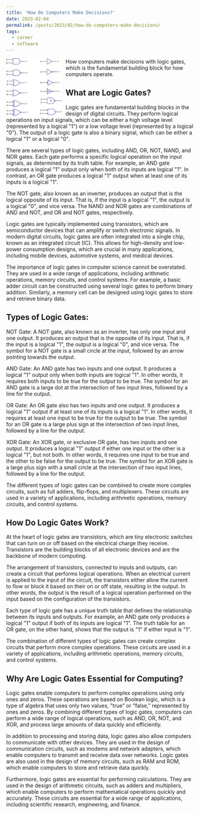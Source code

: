 ```yaml
---
title: 'How Do Computers Make Decisions?'
date: 2023-02-04
permalink: /posts/2023/02/how-do-computers-make-decisions/
tags:
  - career
  - software
---
```


<img width="150" alt="logic gates" src="/images/posts/how-do-computers-make-decisions.png" style="float: left; margin-right: 10px;" /> How computers make decisions with logic gates, which is the fundamental building block for how computers operate. 

What are Logic Gates?
---

Logic gates are fundamental building blocks in the design of digital circuits. They perform logical operations on input signals, which can be either a high voltage level (represented by a logical "1") or a low voltage level (represented by a logical "0"). The output of a logic gate is also a binary signal, which can be either a logical "1" or a logical "0".

There are several types of logic gates, including AND, OR, NOT, NAND, and NOR gates. Each gate performs a specific logical operation on the input signals, as determined by its truth table. For example, an AND gate produces a logical "1" output only when both of its inputs are logical "1". In contrast, an OR gate produces a logical "1" output when at least one of its inputs is a logical "1".

The NOT gate, also known as an inverter, produces an output that is the logical opposite of its input. That is, if the input is a logical "1", the output is a logical "0", and vice versa. The NAND and NOR gates are combinations of AND and NOT, and OR and NOT gates, respectively.

Logic gates are typically implemented using transistors, which are semiconductor devices that can amplify or switch electronic signals. In modern digital circuits, logic gates are often integrated into a single chip, known as an integrated circuit (IC). This allows for high-density and low-power consumption designs, which are crucial in many applications, including mobile devices, automotive systems, and medical devices.

The importance of logic gates in computer science cannot be overstated. They are used in a wide range of applications, including arithmetic operations, memory circuits, and control systems. For example, a basic adder circuit can be constructed using several logic gates to perform binary addition. Similarly, a memory cell can be designed using logic gates to store and retrieve binary data.

Types of Logic Gates:
---

NOT Gate:
A NOT gate, also known as an inverter, has only one input and one output. It produces an output that is the opposite of its input. That is, if the input is a logical "1", the output is a logical "0", and vice versa. The symbol for a NOT gate is a small circle at the input, followed by an arrow pointing towards the output.

AND Gate:
An AND gate has two inputs and one output. It produces a logical "1" output only when both inputs are logical "1". In other words, it requires both inputs to be true for the output to be true. The symbol for an AND gate is a large dot at the intersection of two input lines, followed by a line for the output.

OR Gate:
An OR gate also has two inputs and one output. It produces a logical "1" output if at least one of its inputs is a logical "1". In other words, it requires at least one input to be true for the output to be true. The symbol for an OR gate is a large plus sign at the intersection of two input lines, followed by a line for the output.

XOR Gate:
An XOR gate, or exclusive OR gate, has two inputs and one output. It produces a logical "1" output if either one input or the other is a logical "1", but not both. In other words, it requires one input to be true and the other to be false for the output to be true. The symbol for an XOR gate is a large plus sign with a small circle at the intersection of two input lines, followed by a line for the output.

The different types of logic gates can be combined to create more complex circuits, such as full adders, flip-flops, and multiplexers. These circuits are used in a variety of applications, including arithmetic operations, memory circuits, and control systems.

How Do Logic Gates Work?
---

At the heart of logic gates are transistors, which are tiny electronic switches that can turn on or off based on the electrical charge they receive. Transistors are the building blocks of all electronic devices and are the backbone of modern computing.

The arrangement of transistors, connected to inputs and outputs, can create a circuit that performs logical operations. When an electrical current is applied to the input of the circuit, the transistors either allow the current to flow or block it based on their on or off state, resulting in the output. In other words, the output is the result of a logical operation performed on the input based on the configuration of the transistors.

Each type of logic gate has a unique truth table that defines the relationship between its inputs and outputs. For example, an AND gate only produces a logical "1" output if both of its inputs are logical "1". 
The truth table for an OR gate, on the other hand, shows that the output is "1" if either input is "1".

The combination of different types of logic gates can create complex circuits that perform more complex operations. These circuits are used in a variety of applications, including arithmetic operations, memory circuits, and control systems.

Why Are Logic Gates Essential for Computing?
---

Logic gates enable computers to perform complex operations using only ones and zeros. These operations are based on Boolean logic, which is a type of algebra that uses only two values, "true" or "false," represented by ones and zeros. By combining different types of logic gates, computers can perform a wide range of logical operations, such as AND, OR, NOT, and XOR, and process large amounts of data quickly and efficiently.

In addition to processing and storing data, logic gates also allow computers to communicate with other devices. They are used in the design of communication circuits, such as modems and network adapters, which enable computers to transmit and receive data over networks. Logic gates are also used in the design of memory circuits, such as RAM and ROM, which enable computers to store and retrieve data quickly.

Furthermore, logic gates are essential for performing calculations. They are used in the design of arithmetic circuits, such as adders and multipliers, which enable computers to perform mathematical operations quickly and accurately. These circuits are essential for a wide range of applications, including scientific research, engineering, and finance.
